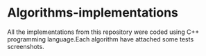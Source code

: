 # Algorithms-implementations
All the implementations from this repository were coded using C++ programming language.Each algorithm have attached some tests screenshots. 
